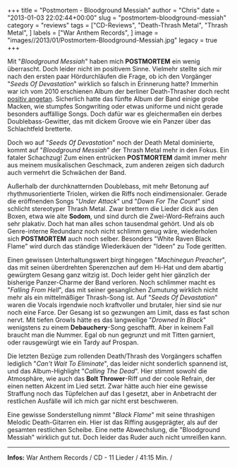 +++
title = "Postmortem - Bloodground Messiah"
author = "Chris"
date = "2013-01-03 22:02:44+00:00"
slug = "postmortem-bloodground-messiah"
category = "reviews"
tags = ["CD-Reviews", "Death-Thrash Metal", "Thrash Metal", ]
labels = ["War Anthem Records", ]
image = "images//2013/01/Postmortem-Bloodground-Messiah.jpg"
legacy = true
+++

Mit "_Bloodground Messiah_" haben mich **POSTMORTEM** ein wenig überrascht. Doch leider nicht im positivem Sinne. Vielmehr stellte sich mir nach den ersten paar Hördurchläufen die Frage, ob ich den Vorgänger "_Seeds Of Devastation_" wirklich so falsch in Erinnerung hatte? Immerhin war ich vom 2010 erschienen Album der berliner Death-Thrasher doch recht <a href="http://necroslaughter.de/2010/12/postmortem-seeds-of-devastation/" title="Postmortem – Seeds Of Devastation">positiv angetan</a>. Sicherlich hatte das fünfte Album der Band einige grobe Macken, wie stumpfes Songwriting oder etwas uniforme und nicht gerade besonders auffällige Songs. Doch dafür war es gleichermaßen ein derbes Doublebass-Gewitter, das mit dickem Groove wie ein Panzer über das Schlachtfeld bretterte.

Doch wo auf "_Seeds Of Devastation_" noch der Death Metal dominierte, kommt auf "_Bloodground Messiah_" der Thrash Metal mehr in den Fokus. Ein fataler Schachzug! Zum einen entrücken **POSTMORTEM** damit immer mehr aus meinem musikalischen Geschmack, zum anderen zeigen sich dadurch auch vermehrt die Schwächen der Band.

Außerhalb der durchknatternden Doublebass, mit mehr Betonung auf rhythmusorientierte Triolen, wirken die Riffs noch eindimensionaler. Gerade die eröffnenden Songs "_Under Attack_" und "_Down For The Count_" sind schlicht stereotyper Thrash Metal. Zwar brettern die Lieder dick aus den Boxen, etwa wie alte **Sodom**, und sind durch die Zwei-Word-Refrains auch sehr plakativ. Doch hat man alles schon tausendmal gehört. Und als ob Genre-interne Redundanz noch nicht schlimm genug wäre, wiederholen sich **POSTMORTEM** auch noch selber. Besonders "White Raven Black Flame" wird durch das ständige Wiederkäuen der "Ideen" zu Tode geritten.

Einen gewissen Unterhaltungswert birgt hingegen "_Machinegun Preacher_", das mit seinen überdrehten Sperenzchen auf dem Hi-Hat und dem abartig gewürgtem Gesang ganz witzig ist. Doch leider geht hier gänzlich der bisherige Panzer-Charme der Band verloren. Noch schlimmer macht es "_Falling From Hell_", das mit seiner gesanglichen Zumutung wirklich nicht mehr als ein mittelmäßiger Thrash-Song ist. Auf "_Seeds Of Devastation_" waren die Vocals irgendwie noch kraftvoller und brutaler, hier sind sie nur noch eine Farce. Der Gesang ist so gezwungen am Limit, dass es fast schon nervt. Mit tiefen Growls hätte es das langweilige "_Drowned In Black_" wenigstens zu einem **Debauchery**-Song geschafft. Aber in keinem Fall braucht man die Nummer. Egal ob nun gegrunzt und mit Titten garniert, oder rausgewürgt wie ein Tardy auf Prospan.

Die letzten Bezüge zum rollenden Death/Thrash des Vorgängers schaffen lediglich "_Can't Wait To Eliminate_", das leider nicht sonderlich spannend ist, und das Album-Highlight "_Calling The Dead_". Hier stimmt sowohl die Atmosphäre, wie auch das **Bolt Thrower**-Riff und der coole Refrain, der einen netten Akzent im Lied setzt. Zwar hätte auch hier eine gewisse Straffung noch das Tüpfelchen auf das I gesetzt, aber in Anbetracht der restlichen Ausfälle will ich mich gar nicht erst beschweren.

Eine gewisse Sonderstellung nimmt "_Black Flame_" mit seine thrashigen Melodic Death-Gitarren ein. Hier ist das Riffing ausgeprägter, als auf der gesamten restlichen Scheibe. Eine nette Abwechslung, die "Bloodground Messiah" wirklich gut tut. Doch leider das Ruder auch nicht umreißen kann.



---
**Infos:**
War Anthem Records / 
CD - 11 Lieder / 41:15 Min. / 
